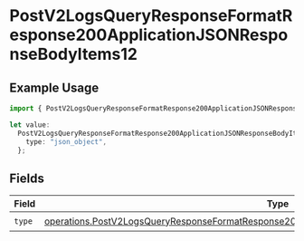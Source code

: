 # PostV2LogsQueryResponseFormatResponse200ApplicationJSONResponseBodyItems12

## Example Usage

```typescript
import { PostV2LogsQueryResponseFormatResponse200ApplicationJSONResponseBodyItems12 } from "orq-poc-typescript-multi-env-version/models/operations";

let value:
  PostV2LogsQueryResponseFormatResponse200ApplicationJSONResponseBodyItems12 = {
    type: "json_object",
  };
```

## Fields

| Field                                                                                                                                                                                                          | Type                                                                                                                                                                                                           | Required                                                                                                                                                                                                       | Description                                                                                                                                                                                                    |
| -------------------------------------------------------------------------------------------------------------------------------------------------------------------------------------------------------------- | -------------------------------------------------------------------------------------------------------------------------------------------------------------------------------------------------------------- | -------------------------------------------------------------------------------------------------------------------------------------------------------------------------------------------------------------- | -------------------------------------------------------------------------------------------------------------------------------------------------------------------------------------------------------------- |
| `type`                                                                                                                                                                                                         | [operations.PostV2LogsQueryResponseFormatResponse200ApplicationJSONResponseBodyItems1EvalsType](../../models/operations/postv2logsqueryresponseformatresponse200applicationjsonresponsebodyitems1evalstype.md) | :heavy_check_mark:                                                                                                                                                                                             | N/A                                                                                                                                                                                                            |